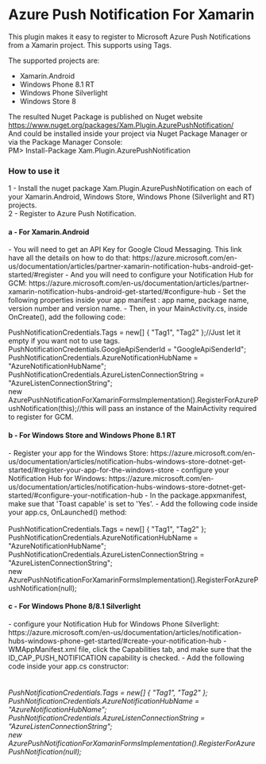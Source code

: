 # Azure Push Notification For Xamarin

This plugin makes it easy to register to Microsoft Azure Push Notifications from a Xamarin project. This supports using Tags.

The supported projects are:
- Xamarin.Android
- Windows Phone 8.1 RT
- Windows Phone Silverlight
- Windows Store 8

The resulted Nuget Package is published on Nuget website</br>
https://www.nuget.org/packages/Xam.Plugin.AzurePushNotification/</br>
And could be installed inside your project via Nuget Package Manager or via the Package Manager Console:</br>
PM> Install-Package Xam.Plugin.AzurePushNotification</br>

<h3>How to use it</h3>

1 - Install the nuget package Xam.Plugin.AzurePushNotification on each of your Xamarin.Android, Windows Store, Windows Phone (Silverlight and RT) projects.</br>
2 - Register to Azure Push Notification.
<h4>a - For Xamarin.Android</h4>
  - You will need to get an API Key for Google Cloud Messaging. This link have all the details on how to do that:
  https://azure.microsoft.com/en-us/documentation/articles/partner-xamarin-notification-hubs-android-get-started/#register
  - And you will need to configure your Notification Hub for GCM:
  https://azure.microsoft.com/en-us/documentation/articles/partner-xamarin-notification-hubs-android-get-started/#configure-hub
  - Set the following properties inside your app manifest : app name, package name, version number and version name.
  - Then, in your MainActivity.cs, inside OnCreate(), add the following code:
  
  PushNotificationCredentials.Tags = new[] { "Tag1", "Tag2" };//Just let it empty if you want not to use tags.</br>
  PushNotificationCredentials.GoogleApiSenderId = "GoogleApiSenderId";</br>
  PushNotificationCredentials.AzureNotificationHubName = "AzureNotificationHubName";</br>
  PushNotificationCredentials.AzureListenConnectionString = "AzureListenConnectionString";</br>
  new AzurePushNotificationForXamarinFormsImplementation().RegisterForAzurePushNotification(this);//this will pass an instance of the MainActivity required to register for GCM.
  
<h4>b - For Windows Store and Windows Phone 8.1 RT</h4>
  - Register your app for the Windows Store:
  https://azure.microsoft.com/en-us/documentation/articles/notification-hubs-windows-store-dotnet-get-started/#register-your-app-for-the-windows-store
  - configure your Notification Hub for Windows:
  https://azure.microsoft.com/en-us/documentation/articles/notification-hubs-windows-store-dotnet-get-started/#configure-your-notification-hub
  - In the package.appxmanifest, make sue that 'Toast capable' is set to 'Yes'.
  - Add the following code inside your app.cs, OnLaunched() method:</br>
  </br>
  PushNotificationCredentials.Tags = new[] { "Tag1", "Tag2" };</br>
  PushNotificationCredentials.AzureNotificationHubName = "AzureNotificationHubName";</br>
  PushNotificationCredentials.AzureListenConnectionString = "AzureListenConnectionString";</br>
  new AzurePushNotificationForXamarinFormsImplementation().RegisterForAzurePushNotification(null);</br>

<h4>c - For Windows Phone 8/8.1 Silverlight</h4>
  - configure your Notification Hub for Windows Phone Silverlight:
  https://azure.microsoft.com/en-us/documentation/articles/notification-hubs-windows-phone-get-started/#create-your-notification-hub
  - WMAppManifest.xml file, click the Capabilities tab, and make sure that the ID_CAP_PUSH_NOTIFICATION capability is checked.
  - Add the following code inside your app.cs constructor:</br>
  </br>
  <h6>PushNotificationCredentials.Tags = new[] { "Tag1", "Tag2" };</br>
  PushNotificationCredentials.AzureNotificationHubName = "AzureNotificationHubName";</br>
  PushNotificationCredentials.AzureListenConnectionString = "AzureListenConnectionString";</br>
  new AzurePushNotificationForXamarinFormsImplementation().RegisterForAzurePushNotification(null);</h6></br>

